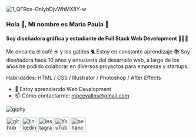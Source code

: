 ![1_QFRce-OnlybDjvWhMX8Y-w](https://user-images.githubusercontent.com/132369182/236986096-ef742ddd-722a-4a87-8af1-7350b206fa17.gif)

### Hola 👋, Mi nombre es María Paula 🦄

#### Soy diseñadora gráfica y estudiante de Full Stack Web Development 👩🏻‍💻
Me encanta el café ☕ y los gatitos 🐈
Estoy en constante aprendizaje 📚 
Soy diseñadora hace 10 años y entusiasta del desarrollo web, a largo de los años he podido colaborar en diversos proyectos para empresas y startups.

Habilidades: HTML / CSS / Illustrator / Photoshop / After Effects

- 🌱 Estoy aprendiendo Web Development 
- 📫 Cómo contactarme: mpcevallos@gmail.com 

![giphy](https://user-images.githubusercontent.com/132369182/236972200-922cc036-0f04-45eb-97dd-f2337d37a50b.gif)

[<img src='https://cdn.jsdelivr.net/npm/simple-icons@3.0.1/icons/github.svg' alt='github' height='40'>](https://github.com/mpcevallos/)  [<img src='https://cdn.jsdelivr.net/npm/simple-icons@3.0.1/icons/linkedin.svg' alt='linkedin' height='40'>](https://ec.linkedin.com/in/mpcevallos/)  [<img src='https://cdn.jsdelivr.net/npm/simple-icons@3.0.1/icons/instagram.svg' alt='instagram' height='40' >](https://www.instagram.com/mapaulacj/)  [<img src='https://cdn.jsdelivr.net/npm/simple-icons@3.0.1/icons/youtube.svg' alt='YouTube' height='40'>](https://www.youtube.com/mapaulac3)  [<img src='https://cdn.jsdelivr.net/npm/simple-icons@3.0.1/icons/behance.svg' alt='behance' height='40'>](https://www.behance.net/mpcevallos)  
